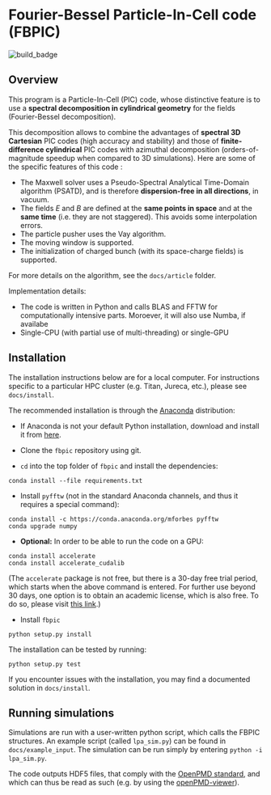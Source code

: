 Fourier-Bessel Particle-In-Cell code (FBPIC)
=============================

![build_badge](https://img.shields.io/shippable/5686afb51895ca44746736e6.svg)

Overview
--------

This program is a Particle-In-Cell (PIC) code,
whose distinctive feature is to use a **spectral decomposition in
cylindrical geometry** for the fields (Fourier-Bessel
decomposition).

This decomposition allows to combine the advantages of
**spectral 3D Cartesian** PIC codes (high accuracy and stability) and
those of **finite-difference cylindrical** PIC codes with azimuthal
decomposition (orders-of-magnitude speedup when compared to 3D simulations).
Here are some of the specific features of this code :  

* The Maxwell solver uses a Pseudo-Spectral Analytical Time-Domain
  algorithm (PSATD), and is therefore **dispersion-free in all
  directions**, in vacuum.
* The fields *E* and *B* are defined at the **same points in space** and at
  the **same time** (i.e. they are not staggered). This avoids some
  interpolation errors.
* The particle pusher uses the Vay algorithm.
* The moving window is supported.
* The initialization of charged bunch (with its space-charge fields)
  is supported.

For more details on the algorithm, see the `docs/article` folder.

Implementation details:

* The code is written in Python and calls BLAS and FFTW for computationally
intensive parts. Moroever, it will also use Numba, if availabe
* Single-CPU (with partial use of multi-threading) or single-GPU

Installation
---------
The installation instructions below are for a local computer. For instructions
specific to a particular HPC cluster (e.g. Titan, Jureca, etc.), please
see `docs/install`.

The recommended installation is through the
[Anaconda](https://www.continuum.io/why-anaconda) distribution:

- If Anaconda is not your default Python installation, download and install
it from [here](https://www.continuum.io/downloads).

- Clone the `fbpic` repository using git.

- `cd` into the top folder of `fbpic` and install the dependencies:  
```
conda install --file requirements.txt
```
- Install `pyfftw` (not in the standard Anaconda channels, and thus it
requires a special command):  
```
conda install -c https://conda.anaconda.org/mforbes pyfftw
conda upgrade numpy
```
- **Optional:** In order to be able to run the code on a GPU:
```
conda install accelerate
conda install accelerate_cudalib
```
(The `accelerate` package is not free, but there is a 30-day free trial period,
  which starts when the above command is entered. For further use beyond 30
  days, one option is to obtain an academic license, which is also free. To do
  so, please visit [this link](https://www.continuum.io/anaconda-academic-subscriptions-available).)

- Install `fbpic`  
```
python setup.py install
```

The installation can be tested by running:
```
python setup.py test
```

If you encounter issues with the installation, you may find a
documented solution in `docs/install`.

Running simulations
----------------

Simulations are run with a user-written python script, which calls the
FBPIC structures. An example script (called `lpa_sim.py`) can be found in
`docs/example_input`. The simulation can be run simply by entering
`python -i lpa_sim.py`.

The code outputs HDF5 files, that comply with the
[OpenPMD standard](http://www.openpmd.org/#/start),
 and which can thus be read as such (e.g. by using the [openPMD-viewer](https://github.com/openPMD/openPMD-viewer)).